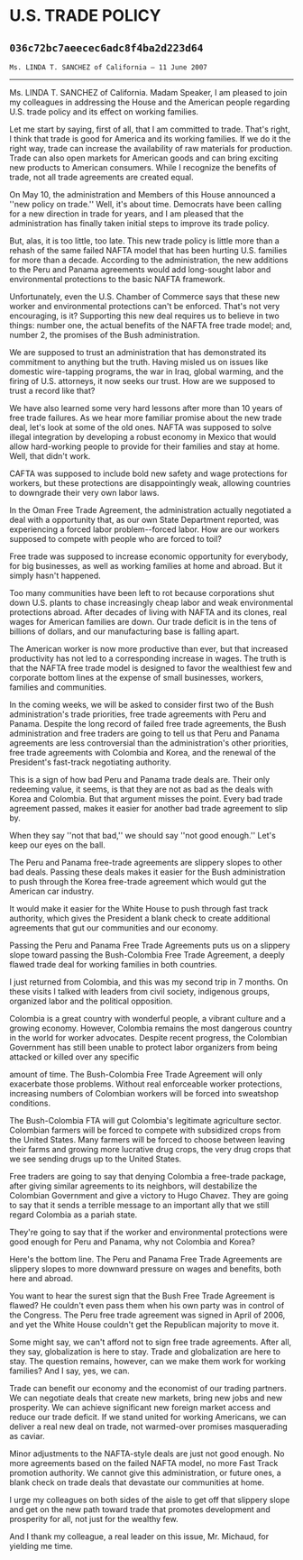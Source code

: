 # U.S. TRADE POLICY
## `036c72bc7aeecec6adc8f4ba2d223d64`
`Ms. LINDA T. SANCHEZ of California — 11 June 2007`

---


Ms. LINDA T. SANCHEZ of California. Madam Speaker, I am pleased to 
join my colleagues in addressing the House and the American people 
regarding U.S. trade policy and its effect on working families.

Let me start by saying, first of all, that I am committed to trade. 
That's right, I think that trade is good for America and its working 
families. If we do it the right way, trade can increase the 
availability of raw materials for production. Trade can also open 
markets for American goods and can bring exciting new products to 
American consumers. While I recognize the benefits of trade, not all 
trade agreements are created equal.

On May 10, the administration and Members of this House announced a 
''new policy on trade.'' Well, it's about time. Democrats have been 
calling for a new direction in trade for years, and I am pleased that 
the administration has finally taken initial steps to improve its trade 
policy.

But, alas, it is too little, too late. This new trade policy is 
little more than a rehash of the same failed NAFTA model that has been 
hurting U.S. families for more than a decade. According to the 
administration, the new additions to the Peru and Panama agreements 
would add long-sought labor and environmental protections to the basic 
NAFTA framework.

Unfortunately, even the U.S. Chamber of Commerce says that these new 
worker and environmental protections can't be enforced. That's not very 
encouraging, is it? Supporting this new deal requires us to believe in 
two things: number one, the actual benefits of the NAFTA free trade 
model; and, number 2, the promises of the Bush administration.

We are supposed to trust an administration that has demonstrated its 
commitment to anything but the truth. Having misled us on issues like 
domestic wire-tapping programs, the war in Iraq, global warming, and 
the firing of U.S. attorneys, it now seeks our trust. How are we 
supposed to trust a record like that?

We have also learned some very hard lessons after more than 10 years 
of free trade failures. As we hear more familiar promise about the new 
trade deal, let's look at some of the old ones. NAFTA was supposed to 
solve illegal integration by developing a robust economy in Mexico that 
would allow hard-working people to provide for their families and stay 
at home. Well, that didn't work.

CAFTA was supposed to include bold new safety and wage protections 
for workers, but these protections are disappointingly weak, allowing 
countries to downgrade their very own labor laws.

In the Oman Free Trade Agreement, the administration actually 
negotiated a deal with a opportunity that, as our own State Department 
reported, was experiencing a forced labor problem--forced labor. How 
are our workers supposed to compete with people who are forced to toil?

Free trade was supposed to increase economic opportunity for 
everybody, for big businesses, as well as working families at home and 
abroad. But it simply hasn't happened.

Too many communities have been left to rot because corporations shut 
down U.S. plants to chase increasingly cheap labor and weak 
environmental protections abroad. After decades of living with NAFTA 
and its clones, real wages for American families are down. Our trade 
deficit is in the tens of billions of dollars, and our manufacturing 
base is falling apart.

The American worker is now more productive than ever, but that 
increased productivity has not led to a corresponding increase in 
wages. The truth is that the NAFTA free trade model is designed to 
favor the wealthiest few and corporate bottom lines at the expense of 
small businesses, workers, families and communities.

In the coming weeks, we will be asked to consider first two of the 
Bush administration's trade priorities, free trade agreements with Peru 
and Panama. Despite the long record of failed free trade agreements, 
the Bush administration and free traders are going to tell us that Peru 
and Panama agreements are less controversial than the administration's 
other priorities, free trade agreements with Colombia and Korea, and 
the renewal of the President's fast-track negotiating authority.

This is a sign of how bad Peru and Panama trade deals are. Their only 
redeeming value, it seems, is that they are not as bad as the deals 
with Korea and Colombia. But that argument misses the point. Every bad 
trade agreement passed, makes it easier for another bad trade agreement 
to slip by.

When they say ''not that bad,'' we should say ''not good enough.'' 
Let's keep our eyes on the ball.

The Peru and Panama free-trade agreements are slippery slopes to 
other bad deals. Passing these deals makes it easier for the Bush 
administration to push through the Korea free-trade agreement which 
would gut the American car industry.



It would make it easier for the White House to push through fast 
track authority, which gives the President a blank check to create 
additional agreements that gut our communities and our economy.

Passing the Peru and Panama Free Trade Agreements puts us on a 
slippery slope toward passing the Bush-Colombia Free Trade Agreement, a 
deeply flawed trade deal for working families in both countries.

I just returned from Colombia, and this was my second trip in 7 
months. On these visits I talked with leaders from civil society, 
indigenous groups, organized labor and the political opposition.

Colombia is a great country with wonderful people, a vibrant culture 
and a growing economy. However, Colombia remains the most dangerous 
country in the world for worker advocates. Despite recent progress, the 
Colombian Government has still been unable to protect labor organizers 
from being attacked or killed over any specific


amount of time. The Bush-Colombia Free Trade Agreement will only 
exacerbate those problems. Without real enforceable worker protections, 
increasing numbers of Colombian workers will be forced into sweatshop 
conditions.

The Bush-Colombia FTA will gut Colombia's legitimate agriculture 
sector. Colombian farmers will be forced to compete with subsidized 
crops from the United States. Many farmers will be forced to choose 
between leaving their farms and growing more lucrative drug crops, the 
very drug crops that we see sending drugs up to the United States.

Free traders are going to say that denying Colombia a free-trade 
package, after giving similar agreements to its neighbors, will 
destabilize the Colombian Government and give a victory to Hugo Chavez. 
They are going to say that it sends a terrible message to an important 
ally that we still regard Colombia as a pariah state.

They're going to say that if the worker and environmental protections 
were good enough for Peru and Panama, why not Colombia and Korea?

Here's the bottom line. The Peru and Panama Free Trade Agreements are 
slippery slopes to more downward pressure on wages and benefits, both 
here and abroad.

You want to hear the surest sign that the Bush Free Trade Agreement 
is flawed? He couldn't even pass them when his own party was in control 
of the Congress. The Peru free trade agreement was signed in April of 
2006, and yet the White House couldn't get the Republican majority to 
move it.

Some might say, we can't afford not to sign free trade agreements. 
After all, they say, globalization is here to stay. Trade and 
globalization are here to stay. The question remains, however, can we 
make them work for working families? And I say, yes, we can.

Trade can benefit our economy and the economist of our trading 
partners. We can negotiate deals that create new markets, bring new 
jobs and new prosperity. We can achieve significant new foreign market 
access and reduce our trade deficit. If we stand united for working 
Americans, we can deliver a real new deal on trade, not warmed-over 
promises masquerading as caviar.

Minor adjustments to the NAFTA-style deals are just not good enough. 
No more agreements based on the failed NAFTA model, no more Fast Track 
promotion authority. We cannot give this administration, or future 
ones, a blank check on trade deals that devastate our communities at 
home.

I urge my colleagues on both sides of the aisle to get off that 
slippery slope and get on the new path toward trade that promotes 
development and prosperity for all, not just for the wealthy few.

And I thank my colleague, a real leader on this issue, Mr. Michaud, 
for yielding me time.